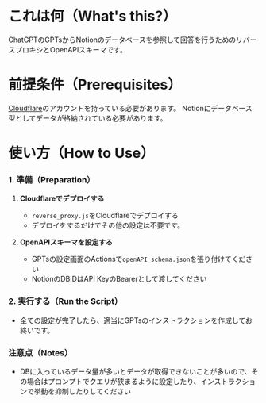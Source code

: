 # これは何（What's this?）
ChatGPTのGPTsからNotionのデータベースを参照して回答を行うためのリバースプロキシとOpenAPIスキーマです。

# 前提条件（Prerequisites）
[Cloudflare](https://www.cloudflare.com/ja-jp/)のアカウントを持っている必要があります。
Notionにデータベース型としてデータが格納されている必要があります。

# 使い方（How to Use）

### 1. 準備（Preparation）
1. **Cloudflareでデプロイする**
   - `reverse_proxy.js`をCloudflareでデプロイする
   - デプロイをするだけでその他の設定は不要です。

2. **OpenAPIスキーマを設定する**
   - GPTsの設定画面のActionsで`openAPI_schema.json`を張り付けてください
   - NotionのDBIDはAPI KeyのBearerとして渡してください    
    
### 2. 実行する（Run the Script）
   - 全ての設定が完了したら、適当にGPTsのインストラクションを作成してお終いです。

### 注意点（Notes）
- DBに入っているデータ量が多いとデータが取得できないことが多いので、その場合はプロンプトでクエリが狭まるように設定したり、インストラクションで挙動を抑制したりしてください